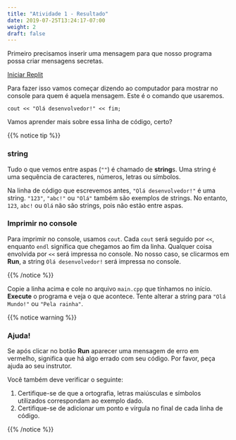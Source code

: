 ```yaml
---
title: "Atividade 1 - Resultado"
date: 2019-07-25T13:24:17-07:00
weight: 2
draft: false
---
```


Primeiro precisamos inserir uma mensagem para que nosso programa possa criar mensagens secretas.

<a class="my-2 mx-4 btn btn-info" href="https://replit.com/@nuevofoundation/activity-1-english" target="_blank">Iniciar Replit</a>

Para fazer isso vamos começar dizendo ao computador para mostrar no console para quem é aquela mensagem. Este é o comando que usaremos.

```
cout << "Olá desenvolvedor!" << fim;
```

Vamos aprender mais sobre essa linha de código, certo?

{{% notice tip %}}

### string

Tudo o que vemos entre aspas (`""`) é chamado de **string**s. Uma string é uma sequência de caracteres, números, letras ou símbolos.

Na linha de código que escrevemos antes, `"Olá desenvolvedor!"` é uma string. `"123"`, `"abc!"` ou `"Olá"` também são exemplos de strings. No entanto, `123`, `abc!` ou `Olá` não são strings, pois não estão entre aspas.

### Imprimir no console

Para imprimir no console, usamos `cout`. Cada `cout` será seguido por `<<`, enquanto `endl` significa que chegamos ao fim da linha. Qualquer coisa envolvida por `<<` será impressa no console. No nosso caso, se clicarmos em **Run**, a string `Olá desenvolvedor!` será impressa no console.

{{% /notice %}}

Copie a linha acima e cole no arquivo `main.cpp` que tínhamos no início. **Execute** o programa e veja o que acontece. Tente alterar a string para `"Olá Mundo!"` ou `"Pela rainha"`.

{{% notice warning %}}

### Ajuda!

Se após clicar no botão **Run** aparecer uma mensagem de erro em vermelho, significa que há algo errado com seu código. Por favor, peça ajuda ao seu instrutor.

Você também deve verificar o seguinte:
1. Certifique-se de que a ortografia, letras maiúsculas e símbolos utilizados correspondam ao exemplo dado.
2. Certifique-se de adicionar um ponto e vírgula no final de cada linha de código.

{{% /notice %}}
